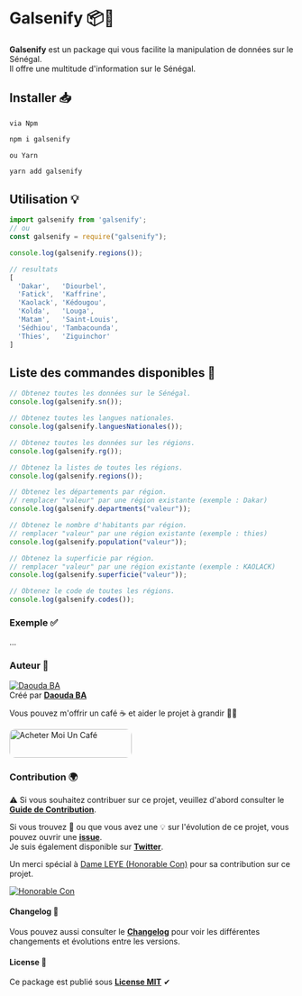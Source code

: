 # Galsenify 📦💫

**Galsenify** est un package qui vous facilite la manipulation de données sur le Sénégal.  
Il offre une multitude d'information sur le Sénégal.

## Installer 📥

`via Npm`

```bash
npm i galsenify
```

`ou Yarn`

```bash
yarn add galsenify
```

## Utilisation 💡

```js
import galsenify from 'galsenify';
// ou
const galsenify = require("galsenify");

console.log(galsenify.regions());

// resultats
[
  'Dakar',   'Diourbel',
  'Fatick',  'Kaffrine',
  'Kaolack', 'Kédougou',
  'Kolda',   'Louga',
  'Matam',   'Saint-Louis',
  'Sédhiou', 'Tambacounda',
  'Thies',   'Ziguinchor'
]
```

## Liste des commandes disponibles 🧩

```js
// Obtenez toutes les données sur le Sénégal.
console.log(galsenify.sn());

// Obtenez toutes les langues nationales.
console.log(galsenify.languesNationales());

// Obtenez toutes les données sur les régions.
console.log(galsenify.rg());

// Obtenez la listes de toutes les régions.
console.log(galsenify.regions());

// Obtenez les départements par région.
// remplacer "valeur" par une région existante (exemple : Dakar)
console.log(galsenify.departments("valeur"));

// Obtenez le nombre d'habitants par région.
// remplacer "valeur" par une région existante (exemple : thies)
console.log(galsenify.population("valeur"));

// Obtenez la superficie par région.
// remplacer "valeur" par une région existante (exemple : KAOLACK)
console.log(galsenify.superficie("valeur"));

// Obtenez le code de toutes les régions.
console.log(galsenify.codes());
```

### Exemple ✅

...

### Auteur 🌟

[![Daouda BA](https://avatars.githubusercontent.com/daoodaba975?s=64)](https://github.com/daoodaba975)  
Créé par **[Daouda BA](https://github.com/daoodaba975)**

Vous pouvez m'offrir un café ☕ et aider le projet à grandir 🙌🏾

<a href="https://www.buymeacoffee.com/daoodaba975" target="_blank"><img src="https://cdn.buymeacoffee.com/buttons/lato-orange.png" alt="Acheter Moi Un Café" style="height: 51px !important;width: 217px !important; border-radius: 10px;" ></a>

### Contribution 🌍

⚠️ Si vous souhaitez contribuer sur ce projet, veuillez d'abord consulter le **[Guide de Contribution](../CONTRIBUTING.md)**.

Si vous trouvez 🐞 ou que vous avez une 💡 sur l'évolution de ce projet, vous pouvez ouvrir une **[issue](https://github.com/daoodaba975/galsenify/issues/new)**.  
Je suis également disponible sur **[Twitter](https://twitter.com/daoodaba975)**.

Un merci spécial à [Dame LEYE (Honorable Con)](https://github.com/honorableCon) pour sa contribution sur ce projet.

[![Honorable Con](https://avatars.githubusercontent.com/honorableCon?s=64)](https://github.com/honorableCon)

#### Changelog 🔁

Vous pouvez aussi consulter le **[Changelog](../CHANGELOG.md)** pour voir les différentes changements et évolutions entre les versions.

#### License 🎫

Ce package est publié sous **[License MIT](../LICENCE.md)** ✔
